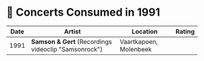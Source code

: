 # 🎤 Concerts Consumed in 1991

| Date | Artist | Location | Rating |
| --- | --- | --- | --- |
| 1991 | **Samson & Gert** (Recordings videoclip "Samsonrock") | Vaartkapoen, Molenbeek | |
